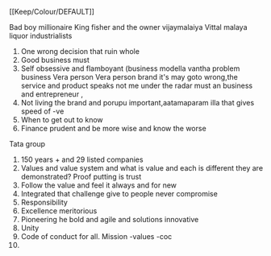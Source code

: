 [[Keep/Colour/DEFAULT]] 

Bad boy millionaire
King fisher and the owner vijaymalaiya
Vittal malaya liquor industrialists 

1. One wrong decision that ruin whole
2. Good business must
3. Self obsessive and flamboyant (business modella vantha problem business Vera person Vera person brand it's may goto wrong,the service and product speaks not me under the radar must an business and entrepreneur ,
4. Not living the brand and porupu important,aatamaparam illa that gives speed of -ve
5. When to get out to know
6. Finance prudent and be more wise and know the worse


Tata group
1. 150 years + and 29 listed companies
2. Values and value system and what is value and each is different they are demonstrated? Proof putting is trust
3. Follow the value and feel it always and for new
4. Integrated that challenge give to people never compromise 
5. Responsibility 
6. Excellence meritorious
7. Pioneering he bold and agile and solutions innovative
8. Unity
9. Code of conduct for all. Mission -values -coc
10. 
